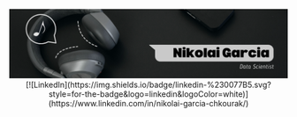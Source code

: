 <div id="header" align="center">
  <img decoding="async" src="https://github.com/NikolaiGarcia/NikolaiGarcia/blob/main/Banner.png" width="800"/>
  [![LinkedIn](https://img.shields.io/badge/linkedin-%230077B5.svg?style=for-the-badge&logo=linkedin&logoColor=white)](https://www.linkedin.com/in/nikolai-garcia-chkourak/)
</div>


